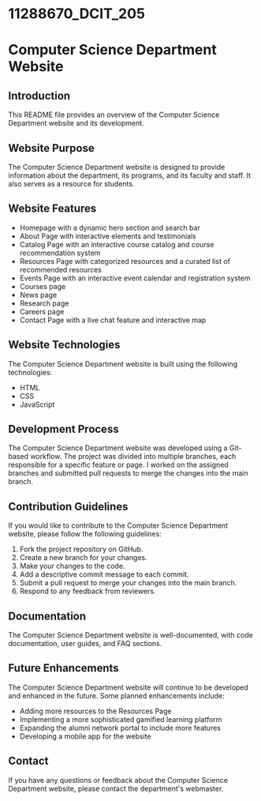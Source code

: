 # 11288670_DCIT_205

# Computer Science Department Website

## Introduction

This README file provides an overview of the Computer Science Department website and its development.

## Website Purpose

The Computer Science Department website is designed to provide information about the department, its programs, and its faculty and staff. It also serves as a resource for students.

## Website Features

* Homepage with a dynamic hero section and search bar
* About Page with interactive elements and testimonials
* Catalog Page with an interactive course catalog and course recommendation system
* Resources Page with categorized resources and a curated list of recommended resources
* Events Page with an interactive event calendar and registration system
* Courses page
* News page
* Research page 
* Careers page
* Contact Page with a live chat feature and interactive map

## Website Technologies

The Computer Science Department website is built using the following technologies:

* HTML
* CSS
* JavaScript

## Development Process

The Computer Science Department website was developed using a Git-based workflow. The project was divided into multiple branches, each responsible for a specific feature or page. I worked on the assigned branches and submitted pull requests to merge the changes into the main branch.

## Contribution Guidelines

If you would like to contribute to the Computer Science Department website, please follow the following guidelines:

1. Fork the project repository on GitHub.
2. Create a new branch for your changes.
3. Make your changes to the code.
4. Add a descriptive commit message to each commit.
5. Submit a pull request to merge your changes into the main branch.
6. Respond to any feedback from reviewers.

## Documentation

The Computer Science Department website is well-documented, with code documentation, user guides, and FAQ sections.


## Future Enhancements

The Computer Science Department website will continue to be developed and enhanced in the future. Some planned enhancements include:

* Adding more resources to the Resources Page
* Implementing a more sophisticated gamified learning platform
* Expanding the alumni network portal to include more features
* Developing a mobile app for the website

## Contact

If you have any questions or feedback about the Computer Science Department website, please contact the department's webmaster.
